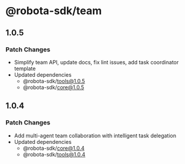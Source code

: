 # @robota-sdk/team

## 1.0.5

### Patch Changes

- Simplify team API, update docs, fix lint issues, add task coordinator template
- Updated dependencies
  - @robota-sdk/tools@1.0.5
  - @robota-sdk/core@1.0.5

## 1.0.4

### Patch Changes

- Add multi-agent team collaboration with intelligent task delegation
- Updated dependencies
  - @robota-sdk/core@1.0.4
  - @robota-sdk/tools@1.0.4
